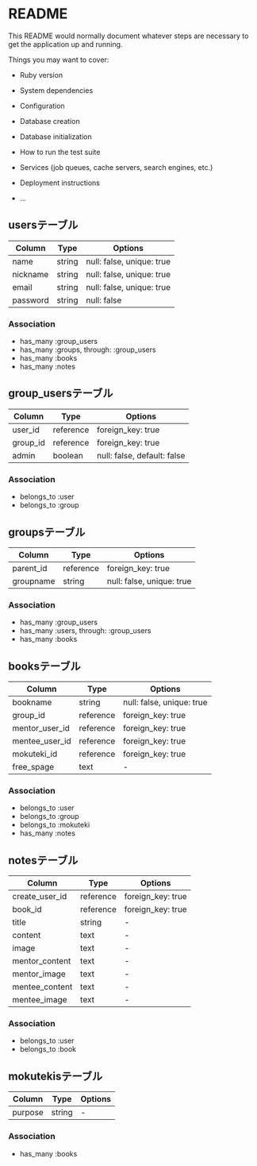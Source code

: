 # README

This README would normally document whatever steps are necessary to get the
application up and running.

Things you may want to cover:

* Ruby version

* System dependencies

* Configuration

* Database creation

* Database initialization

* How to run the test suite

* Services (job queues, cache servers, search engines, etc.)

* Deployment instructions

* ...

## usersテーブル

|Column|Type|Options|
|------|----|-------|
|name|string|null: false, unique: true|
|nickname|string|null: false, unique: true|
|email|string|null: false, unique: true|
|password|string|null: false|

### Association
- has_many :group_users
- has_many :groups, through: :group_users
- has_many :books
- has_many :notes


## group_usersテーブル

|Column|Type|Options|
|------|----|-------|
|user_id|reference|foreign_key: true|
|group_id|reference|foreign_key: true|
|admin|boolean|null: false, default: false|

### Association
- belongs_to :user
- belongs_to :group


## groupsテーブル

|Column|Type|Options|
|------|----|-------|
|parent_id|reference|foreign_key: true|
|groupname|string|null: false, unique: true|

### Association
- has_many :group_users
- has_many :users, through: :group_users
- has_many :books


## booksテーブル

|Column|Type|Options|
|------|----|-------|
|bookname|string|null: false, unique: true|
|group_id|reference|foreign_key: true|
|mentor_user_id|reference|foreign_key: true|
|mentee_user_id|reference|foreign_key: true|
|mokuteki_id|reference|foreign_key: true|
|free_spage|text|-|

### Association
- belongs_to :user
- belongs_to :group
- belongs_to :mokuteki
- has_many :notes


## notesテーブル

|Column|Type|Options|
|------|----|-------|
|create_user_id|reference|foreign_key: true|
|book_id|reference|foreign_key: true|
|title|string|-|
|content|text|-|
|image|text|-|
|mentor_content|text|-|
|mentor_image|text|-|
|mentee_content|text|-|
|mentee_image|text|-|

### Association
- belongs_to :user
- belongs_to :book


## mokutekisテーブル

|Column|Type|Options|
|------|----|-------|
|purpose|string|-|

### Association
- has_many :books

